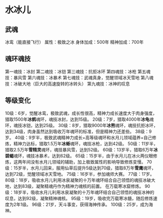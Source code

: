# 水冰儿

## 武魂

冰鸾（能直接飞行）
属性：极致之冰
身体加成：500年
精神加成：700年

## 魂环魂技

第一魂技：冰封
第二魂技：冰铠
第三魂技：抗拒冰环
第四魂技：冰枪
第五魂技：暴风雪
第六魂技：冰暴术
第七魂技：武魂真身，觉醒领域冰天雪地
第八魂技：冰破大地（巨大的高速旋转的冰转头）
第九魂技：冰神的叹息

## 等级变化

10级：6岁，觉醒冰鸾，极致武魂，成长性很高，精神力成长速度大于肉身强度，猎取1500年**冰鹤**魂环，魂技冰封，达到15级。
20级：7岁，猎取4000年**冰龟**魂环，魂技冰铠，达到25级。
30级：8岁，猎取9000年**冰熊**魂环，魂技抗拒冰环，达到34级，肉身虽然达到吸收万年魂环的标准，但是精神力还差些。
38级：9岁。
40级：9岁半，极致武魂精神力成长+高等级魂环和水月儿领域蕴养+自己修炼，精神力达标，猎取1.5万年**冰蜥**魂环，魂技冰枪，达到42级。
50级：11岁半，猎取2.5万年**雪精灵**魂环，魂技暴风雪，达到52级。
60级：13岁半，猎取6万年**冰碧蝎**魂环，魂技冰暴术，达到62级。
65级：15岁半，由于水月儿在冰火两仪眼修炼，这两年间没有水月儿领域的辅助，加上极致属性的影响导致修炼变慢。
70级：15岁半，水月儿回来，服用仙草后提升5级达到70级，猎取8万年**雪鹰**魂环，达到72级，觉醒领域冰天雪地。
75级：16岁半，参加魂师大赛。
77级：17岁。
80级：18岁，吸收水月儿利用冰泉凝聚的十万年魂环结合自己领悟的魂技冰破大地，达到83级，凝聚精魂丹作为精神力魂核的前置。
    在万载寒冰窟修炼。
90级：18岁半，吸收水月儿利用冰泉凝聚的十万年魂环结合自己领悟的魂技冰神的叹息，达到92级，凝聚精神魂核。
95级：19岁，吸收完万载寒冰髓，随后修炼速度为2年1级。
96级：21岁，天斗事变，获得海神传承。
100级：25岁，成为海神。